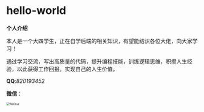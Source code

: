 # hello-world

**个人介绍**

​		本人是一个大四学生，正在自学后端的相关知识，有望能结识各位大佬，向大家学习！

​		通过学习交流，写出高质量的代码，提升编程技能，训练逻辑思维，积攒人生经验，以此获得工作回报，实现自己的人生价值。

**QQ**:*820193452*

**微信**：

<img src="E:\hexo\public\img\WeChat.jpg" alt="WeChat" style="zoom:50%;" />
